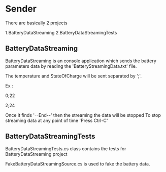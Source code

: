# Sender

There are basically 2 projects

1.BatteryDataStreaming
2.BatteryDataStreamingTests

## BatteryDataStreaming
BatteryDataStreaming is an console application which sends the battery parameters data by reading the 'BatteryStreamingData.txt' file.

The temperature and StateOfCharge will be sent separated by ';'.

Ex :

0;22

2;24

Once it finds '--End--' then the streaming the data will be stopped
To stop streaming data at any point of time 'Press Ctrl-C'

## BatteryDataStreamingTests
BatteryDataStreamingTests.cs class contains the tests for BatteryDataStreaming project

FakeBatteryDataStreamingSource.cs is used to fake the battery data.
